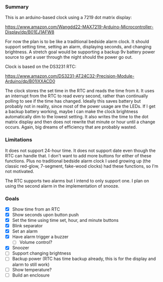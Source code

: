 ### Summary

This is an arduino-based clock using a 7219 dot matrix display:

https://www.amazon.com/Wangdd22-MAX7219-Arduino-Microcontroller-Display/dp/B01EJ1AFW8

For now the plan is to be like a traditional bedside alarm clock.  It
should support setting time, setting an alarm, displaying seconds, and
changing brightness.  A stretch goal would be supporting a backup 9v
battery power source to get a user through the night should the power go
out.

Clock is based on the DS3231 RTC:

https://www.amazon.com/DS3231-AT24C32-Precision-Module-Arduino/dp/B01IXXACD0

The clock stores the set time in the RTC and reads the time from it.  It
uses an interrupt from the RTC to read every second, rather than
continually polling to see if the time has changed.  Ideally this saves
battery but probably not in reality, since most of the power usage are
the LEDs.  If I get a backup battery working, maybe I can make the clock
brightness automatically dim to the lowest setting.  It also writes the
time to the dot matrix display and then does not rewrite that minute or
hour until a change occurs.  Again, big dreams of efficiency that are
probably wasted.

### Limitations

It does not support 24-hour time.  It does not support date even though
the RTC can handle that.  I don't want to add more buttons for either of
these functions.  Plus no traditional bedside alarm clock I used growing
up (the classic red-glow, 7-segment, fake-wood clocks) had these
functions, so I'm not motivated.

The RTC supports two alarms but I intend to only support one.  I plan on
using the second alarm in the implementation of snooze.

### Goals

- [x] Show time from an RTC
- [x] Show seconds upon button push
- [x] Set the time using time set, hour, and minute buttons
- [x] Blink separator
- [x] Set an alarm
- [x] Have alarm trigger a buzzer
  - [ ] Volume control?
- [x] Snoozer
- [ ] Support changing brightness
- [ ] Backup power (RTC has time backup already, this is for the display
  and alarm to still work)
- [ ] Show temperature?
- [ ] Build an enclosure
